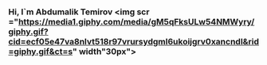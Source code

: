 ### Hi, I`m Abdumalik Temirov  <img scr ="https://media1.giphy.com/media/gM5qFksULw54NMWyry/giphy.gif?cid=ecf05e47va8nlvt518r97vrursydgml6ukoijgrv0xancndl&rid=giphy.gif&ct=s" width"30px">

<!--
**abdumaliktemirov/abdumaliktemirov** is a ✨ _special_ ✨ repository because its `README.md` (this file) appears on your GitHub profile.

Here are some ideas to get you started:

- 🔭 I’m currently working on ...
- 🌱 I’m currently learning ...
- 👯 I’m looking to collaborate on ...
- 🤔 I’m looking for help with ...
- 💬 Ask me about ...
- 📫 How to reach me: ...
- 😄 Pronouns: ...
- ⚡ Fun fact: ...
-->
